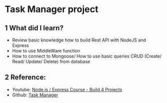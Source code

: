 # Task Manager project
## 1 What did I learn?
- Review basic knowledge how to build Rest API with NodeJS and Express
- How to use MiddleWare function
- How to connect to Mongoose/ How to use basic queries CRUD (Create/ Read/ Update/ Delete) from database
## 2 Reference:
- Youtube: <a href="https://www.youtube.com/watch?v=qwfE7fSVaZM">Node.js / Express Course - Build 4 Projects</a>
- Github: <a href="https://github.com/john-smilga/node-express-course">Task Manager</a>
